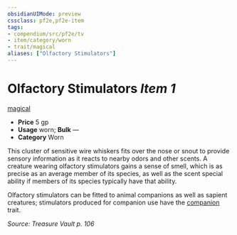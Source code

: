 ```yaml
---
obsidianUIMode: preview
cssclass: pf2e,pf2e-item
tags:
- compendium/src/pf2e/tv
- item/category/worn
- trait/magical
aliases: ["Olfactory Stimulators"]
---
```

# Olfactory Stimulators *Item 1*  
[magical](rules/traits/magical.md "Magical Item Trait")  

- **Price** 5 gp
- **Usage** worn; **Bulk** —
- **Category** Worn

This cluster of sensitive wire whiskers fits over the nose or snout to provide sensory information as it reacts to nearby odors and other scents. A creature wearing olfactory stimulators gains a sense of smell, which is as precise as an average member of its species, as well as the scent special ability if members of its species typically have that ability.

Olfactory stimulators can be fitted to animal companions as well as sapient creatures; stimulators produced for companion use have the [companion](rules/traits/companion.md "Companion Item Trait") trait.

*Source: Treasure Vault p. 106*